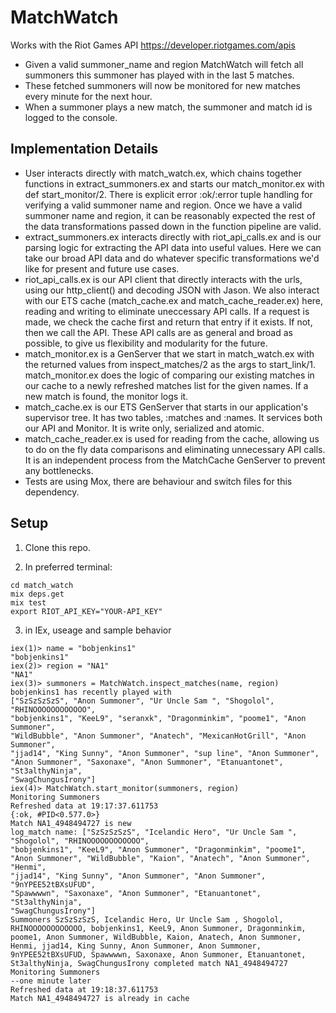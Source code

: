 # MatchWatch

Works with the Riot Games API https://developer.riotgames.com/apis

- Given a valid summoner_name and region MatchWatch will fetch all summoners this summoner has played with in the last 5 matches.
- These fetched summoners will now be monitored for new matches every minute for the next hour.
- When a summoner plays a new match, the summoner and match id is logged to the console.

## Implementation Details

- User interacts directly with match_watch.ex, which chains together functions in extract_summoners.ex and starts our match_monitor.ex with def start_monitor/2. There is explicit error :ok/:error tuple handling for verifying a valid summoner name and region. Once we have a valid summoner name and region, it can be reasonably expected the rest of the data transformations passed down in the function pipeline are valid.
- extract_summoners.ex interacts directly with riot_api_calls.ex and is our parsing logic for extracting the API data into useful values. Here we can take our broad API data and do whatever specific transformations we'd like for present and future use cases.
- riot_api_calls.ex is our API client that directly interacts with the urls, using our http_client() and decoding JSON with Jason. We also interact with our ETS cache (match_cache.ex and match_cache_reader.ex) here, reading and writing to eliminate uneccessary API calls. If a request is made, we check the cache first and return that entry if it exists. If not, then we call the API. These API calls are as general and broad as possible, to give us flexibility and modularity for the future.
- match_monitor.ex is a GenServer that we start in match_watch.ex with the returned values from inspect_matches/2 as the args to start_link/1. match_monitor.ex does the logic of comparing our existing matches in our cache to a newly refreshed matches list for the given names. If a new match is found, the monitor logs it.
- match_cache.ex is our ETS GenServer that starts in our application's supervisor tree. It has two tables, :matches and :names. It services both our API and Monitor. It is write only, serialized and atomic.
- match_cache_reader.ex is used for reading from the cache, allowing us to do on the fly data comparisons and eliminating unnecessary API calls. It is an independent process from the MatchCache GenServer to prevent any bottlenecks.
- Tests are using Mox, there are behaviour and switch files for this dependency.

## Setup

1. Clone this repo.

2. In preferred terminal:

```
cd match_watch
mix deps.get
mix test
export RIOT_API_KEY="YOUR-API_KEY"

```

3. in IEx, useage and sample behavior

```
iex(1)> name = "bobjenkins1"
"bobjenkins1"
iex(2)> region = "NA1"
"NA1"
iex(3)> summoners = MatchWatch.inspect_matches(name, region)
bobjenkins1 has recently played with
["SzSzSzSzS", "Anon Summoner", "Ur Uncle Sam ", "Shogolol", "RHINOOOOOOOOOOOO",
"bobjenkins1", "KeeL9", "seranxk", "Dragonminkim", "poome1", "Anon Summoner",
"WildBubble", "Anon Summoner", "Anatech", "MexicanHotGrill", "Anon Summoner",
"jjad14", "King Sunny", "Anon Summoner", "sup line", "Anon Summoner",
"Anon Summoner", "Saxonaxe", "Anon Summoner", "Etanuantonet", "St3althyNinja",
"SwagChungusIrony"]
iex(4)> MatchWatch.start_monitor(summoners, region)
Monitoring Summoners
Refreshed data at 19:17:37.611753
{:ok, #PID<0.577.0>}
Match NA1_4948494727 is new
log_match name: ["SzSzSzSzS", "Icelandic Hero", "Ur Uncle Sam ", "Shogolol", "RHINOOOOOOOOOOOO",
"bobjenkins1", "KeeL9", "Anon Summoner", "Dragonminkim", "poome1",
"Anon Summoner", "WildBubble", "Kaion", "Anatech", "Anon Summoner", "Henmi",
"jjad14", "King Sunny", "Anon Summoner", "Anon Summoner", "9nYPEE52tBXsUFUD",
"Spawwwwn", "Saxonaxe", "Anon Summoner", "Etanuantonet", "St3althyNinja",
"SwagChungusIrony"]
Summoners SzSzSzSzS, Icelandic Hero, Ur Uncle Sam , Shogolol, RHINOOOOOOOOOOOO, bobjenkins1, KeeL9, Anon Summoner, Dragonminkim, poome1, Anon Summoner, WildBubble, Kaion, Anatech, Anon Summoner, Henmi, jjad14, King Sunny, Anon Summoner, Anon Summoner, 9nYPEE52tBXsUFUD, Spawwwwn, Saxonaxe, Anon Summoner, Etanuantonet, St3althyNinja, SwagChungusIrony completed match NA1_4948494727
Monitoring Summoners
--one minute later
Refreshed data at 19:18:37.611753
Match NA1_4948494727 is already in cache
```
